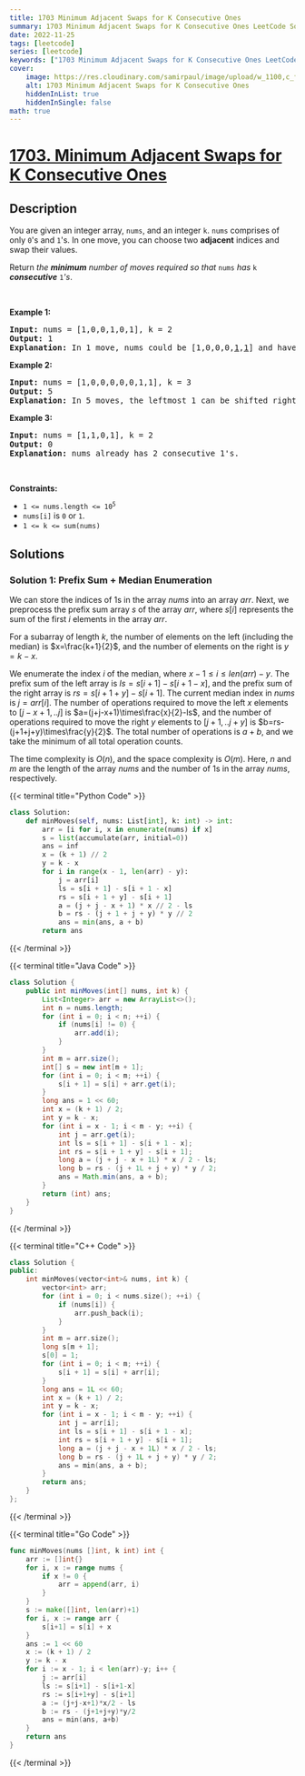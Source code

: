 ```yaml
---
title: 1703 Minimum Adjacent Swaps for K Consecutive Ones
summary: 1703 Minimum Adjacent Swaps for K Consecutive Ones LeetCode Solution Explained
date: 2022-11-25
tags: [leetcode]
series: [leetcode]
keywords: ["1703 Minimum Adjacent Swaps for K Consecutive Ones LeetCode Solution Explained in all languages", "1703 Minimum Adjacent Swaps for K Consecutive Ones", "LeetCode", "leetcode solution in Python3 C++ Java Go PHP Ruby Swift TypeScript Rust C# JavaScript C", "GeeksforGeeks", "InterviewBit", "Coding Ninjas", "HackerRank", "HackerEarth", "CodeChef", "TopCoder", "AlgoExpert", "freeCodeCamp", "Codeforces", "GitHub", "AtCoder", "Samir Paul"]
cover:
    image: https://res.cloudinary.com/samirpaul/image/upload/w_1100,c_fit,co_rgb:FFFFFF,l_text:Arial_75_bold:1703 Minimum Adjacent Swaps for K Consecutive Ones - Solution Explained/problem-solving.webp
    alt: 1703 Minimum Adjacent Swaps for K Consecutive Ones
    hiddenInList: true
    hiddenInSingle: false
math: true
---
```



# [1703. Minimum Adjacent Swaps for K Consecutive Ones](https://leetcode.com/problems/minimum-adjacent-swaps-for-k-consecutive-ones)


## Description

<p>You are given an integer array, <code>nums</code>, and an integer <code>k</code>. <code>nums</code> comprises of only <code>0</code>&#39;s and <code>1</code>&#39;s. In one move, you can choose two <strong>adjacent</strong> indices and swap their values.</p>

<p>Return <em>the <strong>minimum</strong> number of moves required so that </em><code>nums</code><em> has </em><code>k</code><em> <strong>consecutive</strong> </em><code>1</code><em>&#39;s</em>.</p>

<p>&nbsp;</p>
<p><strong class="example">Example 1:</strong></p>

<pre>
<strong>Input:</strong> nums = [1,0,0,1,0,1], k = 2
<strong>Output:</strong> 1
<strong>Explanation:</strong> In 1 move, nums could be [1,0,0,0,<u>1</u>,<u>1</u>] and have 2 consecutive 1&#39;s.
</pre>

<p><strong class="example">Example 2:</strong></p>

<pre>
<strong>Input:</strong> nums = [1,0,0,0,0,0,1,1], k = 3
<strong>Output:</strong> 5
<strong>Explanation:</strong> In 5 moves, the leftmost 1 can be shifted right until nums = [0,0,0,0,0,<u>1</u>,<u>1</u>,<u>1</u>].
</pre>

<p><strong class="example">Example 3:</strong></p>

<pre>
<strong>Input:</strong> nums = [1,1,0,1], k = 2
<strong>Output:</strong> 0
<strong>Explanation:</strong> nums already has 2 consecutive 1&#39;s.
</pre>

<p>&nbsp;</p>
<p><strong>Constraints:</strong></p>

<ul>
	<li><code>1 &lt;= nums.length &lt;= 10<sup>5</sup></code></li>
	<li><code>nums[i]</code> is <code>0</code> or <code>1</code>.</li>
	<li><code>1 &lt;= k &lt;= sum(nums)</code></li>
</ul>

## Solutions

### Solution 1: Prefix Sum + Median Enumeration

We can store the indices of $1$s in the array $nums$ into an array $arr$. Next, we preprocess the prefix sum array $s$ of the array $arr$, where $s[i]$ represents the sum of the first $i$ elements in the array $arr$.

For a subarray of length $k$, the number of elements on the left (including the median) is $x=\frac{k+1}{2}$, and the number of elements on the right is $y=k-x$.

We enumerate the index $i$ of the median, where $x-1\leq i\leq len(arr)-y$. The prefix sum of the left array is $ls=s[i+1]-s[i+1-x]$, and the prefix sum of the right array is $rs=s[i+1+y]-s[i+1]$. The current median index in $nums$ is $j=arr[i]$. The number of operations required to move the left $x$ elements to $[j-x+1,..j]$ is $a=(j+j-x+1)\times\frac{x}{2}-ls$, and the number of operations required to move the right $y$ elements to $[j+1,..j+y]$ is $b=rs-(j+1+j+y)\times\frac{y}{2}$. The total number of operations is $a+b$, and we take the minimum of all total operation counts.

The time complexity is $O(n)$, and the space complexity is $O(m)$. Here, $n$ and $m$ are the length of the array $nums$ and the number of $1$s in the array $nums$, respectively.

<!-- tabs:start -->

{{< terminal title="Python Code" >}}
```python
class Solution:
    def minMoves(self, nums: List[int], k: int) -> int:
        arr = [i for i, x in enumerate(nums) if x]
        s = list(accumulate(arr, initial=0))
        ans = inf
        x = (k + 1) // 2
        y = k - x
        for i in range(x - 1, len(arr) - y):
            j = arr[i]
            ls = s[i + 1] - s[i + 1 - x]
            rs = s[i + 1 + y] - s[i + 1]
            a = (j + j - x + 1) * x // 2 - ls
            b = rs - (j + 1 + j + y) * y // 2
            ans = min(ans, a + b)
        return ans
```
{{< /terminal >}}

{{< terminal title="Java Code" >}}
```java
class Solution {
    public int minMoves(int[] nums, int k) {
        List<Integer> arr = new ArrayList<>();
        int n = nums.length;
        for (int i = 0; i < n; ++i) {
            if (nums[i] != 0) {
                arr.add(i);
            }
        }
        int m = arr.size();
        int[] s = new int[m + 1];
        for (int i = 0; i < m; ++i) {
            s[i + 1] = s[i] + arr.get(i);
        }
        long ans = 1 << 60;
        int x = (k + 1) / 2;
        int y = k - x;
        for (int i = x - 1; i < m - y; ++i) {
            int j = arr.get(i);
            int ls = s[i + 1] - s[i + 1 - x];
            int rs = s[i + 1 + y] - s[i + 1];
            long a = (j + j - x + 1L) * x / 2 - ls;
            long b = rs - (j + 1L + j + y) * y / 2;
            ans = Math.min(ans, a + b);
        }
        return (int) ans;
    }
}
```
{{< /terminal >}}

{{< terminal title="C++ Code" >}}
```cpp
class Solution {
public:
    int minMoves(vector<int>& nums, int k) {
        vector<int> arr;
        for (int i = 0; i < nums.size(); ++i) {
            if (nums[i]) {
                arr.push_back(i);
            }
        }
        int m = arr.size();
        long s[m + 1];
        s[0] = 1;
        for (int i = 0; i < m; ++i) {
            s[i + 1] = s[i] + arr[i];
        }
        long ans = 1L << 60;
        int x = (k + 1) / 2;
        int y = k - x;
        for (int i = x - 1; i < m - y; ++i) {
            int j = arr[i];
            int ls = s[i + 1] - s[i + 1 - x];
            int rs = s[i + 1 + y] - s[i + 1];
            long a = (j + j - x + 1L) * x / 2 - ls;
            long b = rs - (j + 1L + j + y) * y / 2;
            ans = min(ans, a + b);
        }
        return ans;
    }
};
```
{{< /terminal >}}

{{< terminal title="Go Code" >}}
```go
func minMoves(nums []int, k int) int {
	arr := []int{}
	for i, x := range nums {
		if x != 0 {
			arr = append(arr, i)
		}
	}
	s := make([]int, len(arr)+1)
	for i, x := range arr {
		s[i+1] = s[i] + x
	}
	ans := 1 << 60
	x := (k + 1) / 2
	y := k - x
	for i := x - 1; i < len(arr)-y; i++ {
		j := arr[i]
		ls := s[i+1] - s[i+1-x]
		rs := s[i+1+y] - s[i+1]
		a := (j+j-x+1)*x/2 - ls
		b := rs - (j+1+j+y)*y/2
		ans = min(ans, a+b)
	}
	return ans
}
```
{{< /terminal >}}

<!-- tabs:end -->

<!-- end -->
